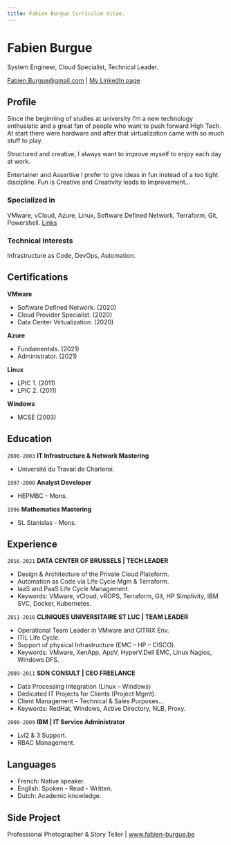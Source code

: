 ```yaml
---
title: Fabien Burgue Curriculum Vitae.
---
```

# Fabien Burgue
System Engineer, Cloud Specialist, Technical Leader.

<div id="webaddress">
<a href="fabien.burgue@gmail.com">Fabien.Burgue@gmail.com</a>
| <a href="https://www.linkedin.com/in/fabien-burgue-81b676192/">My LinkedIn page</a>
</div>


## Profile

Since the beginning of studies at university I’m a new technology enthusiatic and a great fan of people who want to push forward High Tech. 
At start there were hardware and after that virtualization came with so much stuff to play. 

Structured and creative, I always want to improve myself to enjoy each day at work.

Entertainer and Assertive I prefer to give ideas in fun instead of a too tight discipline. Fun is Creative and Creativity leads to Improvement…





### Specialized in

VMware, vCloud, Azure, Linux, Software Defined Network, Terraform, Git, Powershell. [Links](https://sites.google.com/site/burguefab/home)


### Technical Interests

Infrastructure as Code, DevOps, Automation.

## Certifications
__VMware__
- Software Defined Network. (2020)
- Cloud Provider Specialist. (2020)
- Data Center Virtualization. (2020)

__Azure__
- Fundamentals. (2021)
- Administrator. (2021)

__Linux__
- LPIC 1. (2011) 
- LPIC 2. (2011)
  
__Windows__
- MCSE (2003)
## Education

`2000-2003`
__IT Infrastructure & Network Mastering__
- Université du Travail de Charleroi.

`1997-2000`
__Analyst Developer__
- HEPMBC - Mons.

`1996`
__Mathematics Mastering__

- St. Stanislas - Mons.

## Experience
`2016-2021`
__DATA CENTER OF BRUSSELS | TECH LEADER__
- Design & Architecture of the Private Cloud Plateform.
- Automation as Code via Life Cycle Mgm & Terraform.
- IaaS and PaaS Life Cycle Management.
- Keywords: VMware, vCloud, vROPS, Terraform, Git, HP Simplivity, IBM SVC, Docker, Kubernetes.

`2011-2016`
__CLINIQUES UNIVERSITAIRE ST LUC | TEAM LEADER__
- Operational Team Leader in VMware and CITRIX Env.
- ITIL Life Cycle.
- Support of physical Infrastructure (EMC – HP – CISCO).
- Keywords: VMware, XenApp, AppV, HyperV.Dell EMC, Linux Nagios, Windows DFS.

`2009-2011`
__SDN CONSULT | CEO FREELANCE__
- Data Processing Integration (Linux – Windows)
- Dedicated IT Projects for Clients (Project Mgmt).
- Client Management – Technical & Sales Purposes…
- Keywords: RedHat, Windows, Active Directory, NLB, Proxy.

`2000-2009`
__IBM | IT Service Administrator__
- Lvl2 & 3 Support.
- RBAC Management.

## Languages
- French: Native speaker.
- English: Spoken - Read - Written.
- Dutch: Academic knowledge.

## Side Project
Professional Photographer & Story Teller | www.fabien-burgue.be




<!-- ### Footer

Last updated: October 2021 -->


